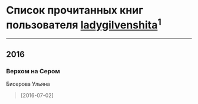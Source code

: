 # Список прочитанных книг пользователя [ladygilvenshita](http://twitter.com/ladygilvenshita)<sup>1</sup>
---

## 2016

### Верхом на Сером
Бисерова Ульяна
> [2016-07-02] 



